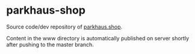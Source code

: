 # parkhaus-shop
Source code/dev repository of [parkhaus.shop](https://parkhaus.shop/).

Content in the www directory is automatically published on server shortly after pushing to the master branch.
